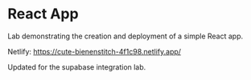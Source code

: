 # React App

Lab demonstrating the creation and deployment of a simple React app.

Netlify: https://cute-bienenstitch-4f1c98.netlify.app/

Updated for the supabase integration lab.